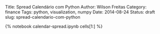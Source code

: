 Title: Spread Calendário com Python
Author: Wilson Freitas
Category: finance
Tags: python, visualization, numpy
Date: 2014-08-24
Status: draft
slug: spread-calendario-com-python

{% notebook calendar-spread.ipynb cells[1:] %}

